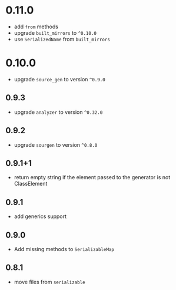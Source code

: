# 0.11.0

- add `from` methods
- upgrade `built_mirrors` to `^0.10.0`
- use `SerializedName` from `built_mirrors`

# 0.10.0

- upgrade `source_gen` to version `^0.9.0`

## 0.9.3

- upgrade `analyzer` to version `^0.32.0`

## 0.9.2

- upgrade `sourgen` to version `^0.8.0`

## 0.9.1+1

- return empty string if the element passed to the generator is not ClassElement

## 0.9.1

- add generics support

## 0.9.0

- Add missing methods to `SerializableMap`

## 0.8.1

- move files from `serializable`